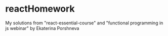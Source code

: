 # reactHomework
My solutions from "react-essential-course" and "functional programming in js webinar" by Ekaterina Porshneva
